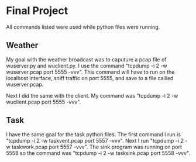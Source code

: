 # Final Project
All commands listed were used while python files were 
running.

## Weather
My goal with the weather broadcast was to caputure
a pcap file of wuserver.py and wuclient.py. I use 
the command "tcpdump -i 2 -w wuserver.pcap port 5555 -vvv". 
This command will have to run on the localhost interface, sniff traffic
on port 5555, and save to a file callled wuserver.pcap.

Next I did the same with the client. My command was 
"tcpdump -i 2 -w wuclient.pcap port 5555 -vvv". 

## Task
I have the same goal for the task python files. The 
first command I run is "tcpdump -i 2 -w taskvent.pcap port 5557 -vvv". Next I run "tcpdump -i 2 -w taskwork.pcap port 5557 -vvv". The sink program was running on port 5558 so the command was "tcpdump -i 2 -w tasksink.pcap port 5558 -vvv". 


